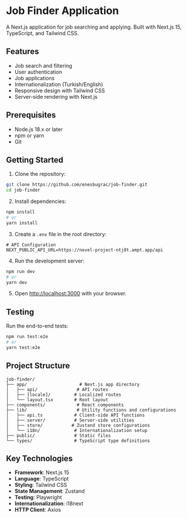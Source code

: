 # Job Finder Application

A Next.js application for job searching and applying. Built with Next.js 15, TypeScript, and Tailwind CSS.

## Features

- Job search and filtering
- User authentication
- Job applications
- Internationalization (Turkish/English)
- Responsive design with Tailwind CSS
- Server-side rendering with Next.js

## Prerequisites

- Node.js 18.x or later
- npm or yarn
- Git

## Getting Started

1. Clone the repository:

```bash
git clone https://github.com/enesbugrac/job-finder.git
cd job-finder
```

2. Install dependencies:

```bash
npm install
# or
yarn install
```

3. Create a `.env` file in the root directory:

```env
# API Configuration
NEXT_PUBLIC_API_URL=https://novel-project-ntj8t.ampt.app/api
```

4. Run the development server:

```bash
npm run dev
# or
yarn dev
```

5. Open [http://localhost:3000](http://localhost:3000) with your browser.

## Testing

Run the end-to-end tests:

```bash
npm run test:e2e
# or
yarn test:e2e
```

## Project Structure

```
job-finder/
├── app/                    # Next.js app directory
│   ├── api/               # API routes
│   ├── [locale]/         # Localized routes
│   └── layout.tsx        # Root layout
├── components/            # React components
├── lib/                   # Utility functions and configurations
│   ├── api.ts            # Client-side API functions
│   ├── server/           # Server-side utilities
│   ├── store/           # Zustand store configurations
│   └── i18n/             # Internationalization setup
├── public/               # Static files
└── types/                # TypeScript type definitions
```

## Key Technologies

- **Framework**: Next.js 15
- **Language**: TypeScript
- **Styling**: Tailwind CSS
- **State Management**: Zustand
- **Testing**: Playwright
- **Internationalization**: i18next
- **HTTP Client**: Axios
